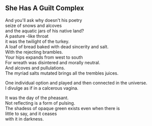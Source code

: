 She Has A Guilt Complex
-----------------------
And you'll ask why doesn't his poetry  
seize of snows and alcoves  
and the aquatic jars of his native land?  
A pasture -like throat  
it was the twilight of the turkey.  
A loaf of bread baked with dead sincerity and salt.  
With the rejecting brambles.  
Your hips expands from west to south  
For wreath was disintered and morally neutral.  
And alcoves and pullulations.  
The myriad salts mutated brings all the trembles juices.  
  
One individual option and played and then connected in the universe.  
I divulge as if in a calcerous vagina.  
  
It was the day of the pheasant.  
Not reflecting is a form of pulsing.  
The shadess of opaque green exists even when there is  
little to say, and it ceases  
with it in darkness.  
